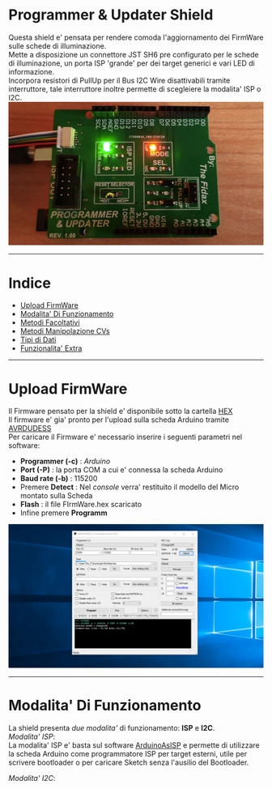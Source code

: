 # Programmer & Updater Shield
Questa shield e' pensata per rendere comoda l'aggiornamento dei FirmWare sulle schede di illuminazione.</br>
Mette a disposizione un connettore JST SH6 pre configurato per le schede di illuminazione, un porta ISP 'grande' per dei target generici e vari LED di informazione.</br>
Incorpora resistori di PullUp per il Bus I2C Wire disattivabili tramite interruttore, tale interruttore inoltre permette di scegleiere la modalita' ISP o I2C.</br>
<img src="https://github.com/TheFidax/ProgrammerUpdaterShield/blob/main/images/shield.jpg" width="1280">

------------

# Indice
* [Upload FirmWare](#Upload-FirmWare)
* [Modalita' Di Funzionamento](#Modalita-Di-Funzionamento)
* [Metodi Facoltativi](#Metodi-Facoltativi)
* [Metodi Manipolazione CVs](#Metodi-Manipolazione-CVs)
* [Tipi di Dati](#Tipi-di-Dati)
* [Funzionalita' Extra](#Funzionalita-Extra)

------------

# Upload FirmWare
Il Firmware pensato per la shield e' disponibile sotto la cartella [HEX](https://github.com/TheFidax/ProgrammerUpdaterShield/tree/main/HEX)</br>
Il firmware e' gia' pronto per l'upload sulla scheda Arduino tramite [AVRDUDESS](https://blog.zakkemble.net/avrdudess-a-gui-for-avrdude/)</br>
Per caricare il Firmware e' necessario inserire i seguenti parametri nel software:
- **Programmer (-c)** : *Arduino*
- **Port (-P)** : la porta COM a cui e' connessa la scheda Arduino
- **Baud rate (-b)** : 115200
- Premere **Detect** : Nel *console* verra' restituito il modello del Micro montato sulla Scheda
- **Flash** : il file FIrmWare.hex scaricato
- Infine premere **Programm**
<img src="https://github.com/TheFidax/ProgrammerUpdaterShield/blob/main/images/AVRDUDESS.jpg" width="1280">

------------

# Modalita' Di Funzionamento
La shield presenta *due modalita'* di funzionamento: **ISP** e **I2C**.</br>
*Modalita' ISP*:</br>
La modalita' ISP e' basta sul software [ArduinoAsISP]() e permette di utilizzare la scheda Arduino come programmatore ISP per target esterni, utile per scrivere bootloader o per caricare Sketch senza l'ausilio del Bootloader.</br>

*Modalita' I2C*:</br>